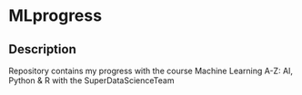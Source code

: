 # MLprogress
## Description
Repository contains my progress with the course Machine Learning A-Z: AI, Python & R with the SuperDataScienceTeam

